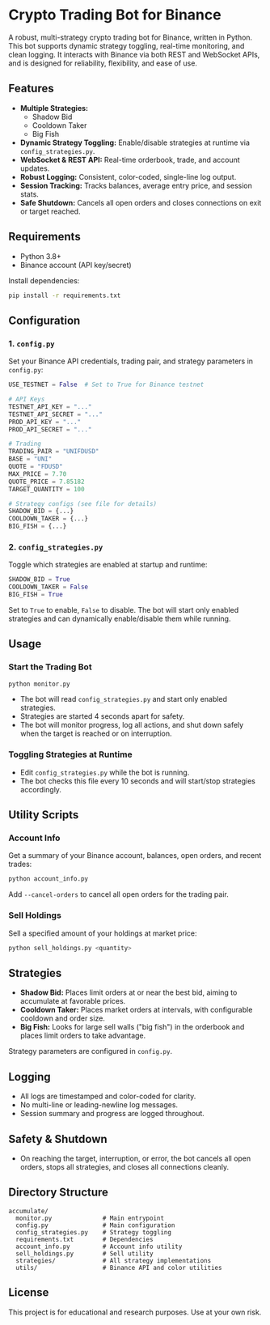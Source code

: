 # Crypto Trading Bot for Binance

A robust, multi-strategy crypto trading bot for Binance, written in Python. This bot supports dynamic strategy toggling, real-time monitoring, and clean logging. It interacts with Binance via both REST and WebSocket APIs, and is designed for reliability, flexibility, and ease of use.

## Features
- **Multiple Strategies:**
  - Shadow Bid
  - Cooldown Taker
  - Big Fish
- **Dynamic Strategy Toggling:** Enable/disable strategies at runtime via `config_strategies.py`.
- **WebSocket & REST API:** Real-time orderbook, trade, and account updates.
- **Robust Logging:** Consistent, color-coded, single-line log output.
- **Session Tracking:** Tracks balances, average entry price, and session stats.
- **Safe Shutdown:** Cancels all open orders and closes connections on exit or target reached.

## Requirements
- Python 3.8+
- Binance account (API key/secret)

Install dependencies:
```bash
pip install -r requirements.txt
```

## Configuration

### 1. `config.py`
Set your Binance API credentials, trading pair, and strategy parameters in `config.py`:

```python
USE_TESTNET = False  # Set to True for Binance testnet

# API Keys
TESTNET_API_KEY = "..."
TESTNET_API_SECRET = "..."
PROD_API_KEY = "..."
PROD_API_SECRET = "..."

# Trading
TRADING_PAIR = "UNIFDUSD"
BASE = "UNI"
QUOTE = "FDUSD"
MAX_PRICE = 7.70
QUOTE_PRICE = 7.85182
TARGET_QUANTITY = 100

# Strategy configs (see file for details)
SHADOW_BID = {...}
COOLDOWN_TAKER = {...}
BIG_FISH = {...}
```

### 2. `config_strategies.py`
Toggle which strategies are enabled at startup and runtime:
```python
SHADOW_BID = True
COOLDOWN_TAKER = False
BIG_FISH = True
```
Set to `True` to enable, `False` to disable. The bot will start only enabled strategies and can dynamically enable/disable them while running.

## Usage

### Start the Trading Bot
```bash
python monitor.py
```
- The bot will read `config_strategies.py` and start only enabled strategies.
- Strategies are started 4 seconds apart for safety.
- The bot will monitor progress, log all actions, and shut down safely when the target is reached or on interruption.

### Toggling Strategies at Runtime
- Edit `config_strategies.py` while the bot is running.
- The bot checks this file every 10 seconds and will start/stop strategies accordingly.

## Utility Scripts

### Account Info
Get a summary of your Binance account, balances, open orders, and recent trades:
```bash
python account_info.py
```
Add `--cancel-orders` to cancel all open orders for the trading pair.

### Sell Holdings
Sell a specified amount of your holdings at market price:
```bash
python sell_holdings.py <quantity>
```

## Strategies
- **Shadow Bid:** Places limit orders at or near the best bid, aiming to accumulate at favorable prices.
- **Cooldown Taker:** Places market orders at intervals, with configurable cooldown and order size.
- **Big Fish:** Looks for large sell walls ("big fish") in the orderbook and places limit orders to take advantage.

Strategy parameters are configured in `config.py`.

## Logging
- All logs are timestamped and color-coded for clarity.
- No multi-line or leading-newline log messages.
- Session summary and progress are logged throughout.

## Safety & Shutdown
- On reaching the target, interruption, or error, the bot cancels all open orders, stops all strategies, and closes all connections cleanly.

## Directory Structure
```
accumulate/
  monitor.py              # Main entrypoint
  config.py               # Main configuration
  config_strategies.py    # Strategy toggling
  requirements.txt        # Dependencies
  account_info.py         # Account info utility
  sell_holdings.py        # Sell utility
  strategies/             # All strategy implementations
  utils/                  # Binance API and color utilities
```

## License
This project is for educational and research purposes. Use at your own risk. 
